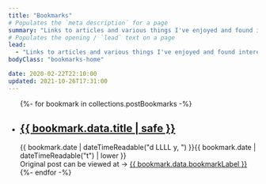 ```yaml
---
title: "Bookmarks"
# Populates the `meta description` for a page
summary: "Links to articles and various things I've enjoyed and found interesting. Technical and non-technical. Quite a few of them offer perspectives / advice I appreciate."
# Populates the opening / `lead` text on a page
lead:
  - "Links to articles and various things I've enjoyed and found interesting. Technical and non-technical. Quite a few of them offer perspectives / advice I appreciate."
bodyClass: "bookmarks-home"

date: 2020-02-22T22:10:00
updated: 2021-10-26T17:31:00
---
```


<ul role="list" class="[ bookmarks__list ] [ no-list ] [ flow ]">
{%- for bookmark in collections.postBookmarks -%}
  <li class="[ bookmarks__list-item ]">
    <article class="[ bookmarks__summary ] [ flow ]">
      <h2><a href="{{ bookmark.url }}">{{ bookmark.data.title | safe }}</a></h2>
      <time datetime="{{ bookmark.date | dateTime }}">{{ bookmark.date | dateTimeReadable("d LLLL y, ") }}{{ bookmark.date | dateTimeReadable("t") | lower }}</time>
      <div><span class="[ visually-hidden ]">Original post can be viewed at</span> &rarr; <a href="{{ bookmark.data.bookmarkExternal }}" rel="external">{{ bookmark.data.bookmarkLabel }}</a></div>
    </article>
  </li>
{%- endfor -%}
</ul>
